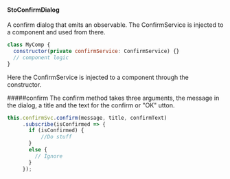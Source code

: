 #### StoConfirmDialog
 A confirm dialog that emits an observable.
 The ConfirmService is injected to a component and used from there.
 
 
 
 
```javascript
class MyComp {
  constructor(private confirmService: ConfirmService) {}
  // component logic
}
```
Here the ConfirmService is injected to a component through the constructor.

#####confirm
The confirm method takes three arguments, the message in the dialog, a title and the text for the confirm or "OK" utton. 
 ```javascript
 this.confirmSvc.confirm(message, title, confirmText)
      .subscribe(isConfirmed => {
        if (isConfirmed) {
            //Do stuff
        }
        else {
          // Ignore
        }
      }); 
```
 
